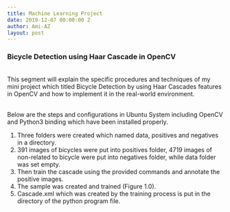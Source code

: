 ```yaml
---
title: Machine Learning Project
date: 2019-12-07 00:00:00 Z
author: Ami-AZ
layout: post
---
```


<h3>Bicycle Detection using Haar Cascade in OpenCV</h3>

<br>This segment will explain the specific procedures and techniques of my mini project which titled Bicycle Detection by using Haar Cascades features in OpenCV and how to implement it in the real-world environment.

<br>Below are the steps and configurations in Ubuntu System including OpenCV and Python3 binding which have been installed properly.
1) Three folders were created which named data, positives and negatives in a directory.
2) 391 images of bicycles were put into positives folder, 4719 images of non-related to bicycle were put into negatives folder, while data folder was set empty.
3) Then train the cascade using the provided commands and annotate the positive images.
4) The sample was created and trained (Figure 1.0).
5) Cascade.xml which was created by the training process is put in the directory of the python program file.

<span class="image center"><img src="{{ 'assets/images/opencv/levelofstages.png' | relative_url }}" alt="" /></span>

